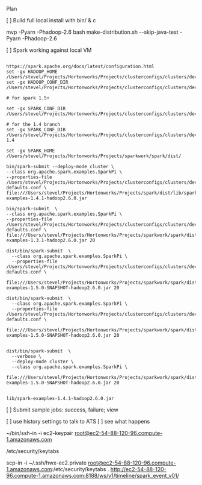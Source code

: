Plan

[ ] Build full local install with bin/ & c

   mvp -Pyarn -Phadoop-2.6
   bash make-distribution.sh  --skip-java-test -Pyarn -Phadoop-2.6
   
   
[ ] Spark working against local VM

```

https://spark.apache.org/docs/latest/configuration.html
set -gx HADOOP_HOME /Users/stevel/Projects/Hortonworks/Projects/clusterconfigs/clusters/devix
set -gx HADOOP_CONF_DIR /Users/stevel/Projects/Hortonworks/Projects/clusterconfigs/clusters/devix/conf

# for spark 1.5+

set -gx SPARK_CONF_DIR /Users/stevel/Projects/Hortonworks/Projects/clusterconfigs/clusters/devix/spark

# for the 1.4 branch
set -gx SPARK_CONF_DIR /Users/stevel/Projects/Hortonworks/Projects/clusterconfigs/clusters/devix/spark-1.4

set -gx SPARK_HOME /Users/stevel/Projects/Hortonworks/Projects/sparkwork/spark/dist/

bin/spark-submit --deploy-mode cluster \
--class org.apache.spark.examples.SparkPi \
--properties-file /Users/stevel/Projects/Hortonworks/Projects/clusterconfigs/clusters/devix/spark/spark-defaults.conf \
file:///Users/stevel/Projects/Hortonworks/Projects/spark/dist/lib/spark-examples-1.4.1-hadoop2.6.0.jar

bin/spark-submit  \
--class org.apache.spark.examples.SparkPi \
--properties-file /Users/stevel/Projects/Hortonworks/Projects/clusterconfigs/clusters/devix/spark/spark-defaults.conf \
file:///Users/stevel/Projects/Hortonworks/Projects/sparkwork/spark/dist/lib/spark-examples-1.3.1-hadoop2.6.0.jar 20

dist/bin/spark-submit  \
  --class org.apache.spark.examples.SparkPi \
  --properties-file /Users/stevel/Projects/Hortonworks/Projects/clusterconfigs/clusters/devix/spark/spark-defaults.conf \
  file:///Users/stevel/Projects/Hortonworks/Projects/sparkwork/spark/dist/lib/spark-examples-1.5.0-SNAPSHOT-hadoop2.6.0.jar 20

dist/bin/spark-submit  \
  --class org.apache.spark.examples.SparkPi \
  --properties-file /Users/stevel/Projects/Hortonworks/Projects/clusterconfigs/clusters/devix/spark/spark-defaults.conf \
  file:///Users/stevel/Projects/Hortonworks/Projects/sparkwork/spark/dist/lib/spark-examples-1.5.0-SNAPSHOT-hadoop2.6.0.jar 20


dist/bin/spark-submit  \
  --verbose \
  --deploy-mode cluster \
  --class org.apache.spark.examples.SparkPi \
  file:///Users/stevel/Projects/Hortonworks/Projects/sparkwork/spark/dist/lib/spark-examples-1.5.0-SNAPSHOT-hadoop2.6.0.jar 20


lib/spark-examples-1.4.1-hadoop2.6.0.jar

```  
[ ] Submit sample jobs: success, failure; view



[ ] use history settings to talk to ATS
[ ] see what happens

~/bin/ssh-in -i ec2-keypair  root@ec2-54-88-120-96.compute-1.amazonaws.com

/etc/security/keytabs

scp-in -i ~/.ssh/hwx-ec2.private root@ec2-54-88-120-96.compute-1.amazonaws.com:/etc/security/keytabs .
http://ec2-54-88-120-96.compute-1.amazonaws.com:8188/ws/v1/timeline/spark_event_v01/